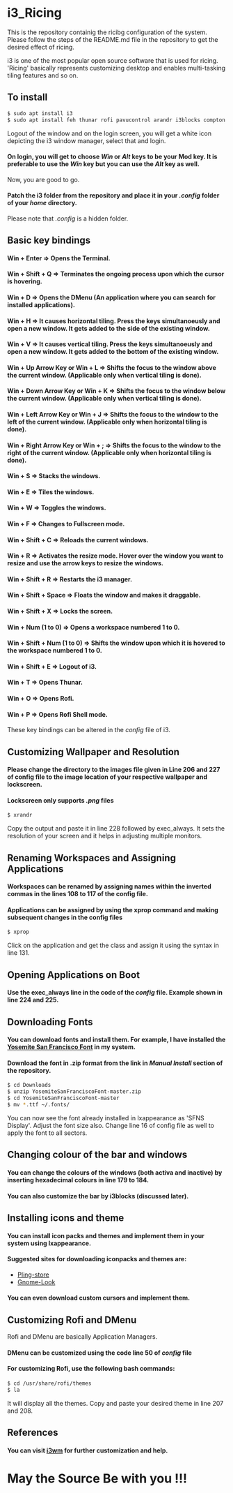 # i3_Ricing

This is the repository containig the ricibg configuration of the system. Please follow the steps of the README.md file in the repository to get the desired effect of ricing. 

i3 is one of the most popular open source software that is used for ricing. 'Ricing' basically represents customizing desktop and enables multi-tasking tiling features and so on.

## To install

``` bash
$ sudo apt install i3
$ sudo apt install feh thunar rofi pavucontrol arandr i3blocks compton lxappearance
```
Logout of the window and on the login screen, you will get a white icon depicting the i3 window manager, select that and login.

#### On login, you will get to choose _Win_ or _Alt_ keys to be your Mod key. It is preferable to use the _Win_ key but you can use the _Alt_ key as well.

Now, you are good to go. 
#### Patch the i3 folder from the repository and place it in your _.config_ folder of your _home_ directory.

Please note that _.config_ is a hidden folder. 

## Basic key bindings

#### Win + Enter => Opens the Terminal.
#### Win + Shift + Q => Terminates the ongoing process upon which the cursor is hovering.
#### Win + D => Opens the DMenu (An application where you can search for installed applications).
#### Win + H => It causes horizontal tiling. Press the keys simultanoeusly and open a new window. It gets added to the side of the existing window.
#### Win + V => It causes vertical tiling. Press the keys simultanoeusly and open a new window. It gets added to the bottom of the existing window.
#### Win + Up Arrow Key or Win + L => Shifts the focus to the window above the current window. (Applicable only when vertical tiling is done).
#### Win + Down Arrow Key or Win + K => Shifts the focus to the window below the current window. (Applicable only when vertical tiling is done).
#### Win + Left Arrow Key or Win + J => Shifts the focus to the window to the left of the current window. (Applicable only when horizontal tiling is done).
#### Win + Right Arrow Key or Win + ; => Shifts the focus to the window to the right of the current window. (Applicable only when horizontal tiling is done).
#### Win + S => Stacks the windows.
#### Win + E => Tiles the windows.
#### Win + W => Toggles the windows.
#### Win + F => Changes to Fullscreen mode.
#### Win + Shift + C => Reloads the current windows.
#### Win + R => Activates the resize mode. Hover over the window you want to resize and use the arrow keys to resize the windows.
#### Win + Shift + R => Restarts the i3 manager.
#### Win + Shift + Space => Floats the window and makes it draggable.
#### Win + Shift + X => Locks the screen.
#### Win + Num (1 to 0) => Opens a workspace numbered 1 to 0. 
#### Win + Shift + Num (1 to 0) => Shifts the window upon which it is hovered to the workspace numbered 1 to 0.
#### Win + Shift + E => Logout of i3.
#### Win + T => Opens Thunar.
#### Win + O => Opens Rofi.
#### Win + P => Opens Rofi Shell mode.

These key bindings can be altered in the _config_ file of i3.

## Customizing Wallpaper and Resolution

#### Please change the directory to the images file given in Line 206 and 227 of config file to the image location of your respective wallpaper and lockscreen.
#### Lockscreen only supports _.png_ files

``` bash
$ xrandr
```
Copy the output and paste it in line 228 followed by exec_always. It sets the resolution of your screen and it helps in adjusting multiple monitors.

## Renaming Workspaces and Assigning Applications

#### Workspaces can be renamed by assigning names within the inverted commas in the lines 108 to 117 of the config file.
#### Applications can be assigned by using the xprop command and making subsequent changes in the config files 

``` bash
$ xprop
```
Click on the application and get the class and assign it using the syntax in line 131.

## Opening Applications on Boot

#### Use the exec_always line in the code of the _config_ file. Example shown in line 224 and 225.  

## Downloading Fonts 

#### You can download fonts and install them. For example, I have installed the [Yosemite San Francisco Font](https://github.com/supermarin/YosemiteSanFranciscoFont) in my system. 
#### Download the font in .zip format from the link in _Manual Install_ section of the repository.

``` bash
$ cd Downloads 
$ unzip YosemiteSanFranciscoFont-master.zip
$ cd YosemiteSanFranciscoFont-master 
$ mv *.ttf ~/.fonts/
```

You can now see the font already installed in lxappearance as 'SFNS Display'. Adjust the font size also. Change line 16 of config file as well to apply the font to all sectors.

## Changing colour of the bar and windows

#### You can change the colours of the windows (both activa and inactive) by inserting hexadecimal colours in line 179 to 184.
#### You can also customize the bar by i3blocks (discussed later).

## Installing icons and theme

#### You can install icon packs and themes and implement them in your system using lxappearance.
#### Suggested sites for downloading iconpacks and themes are:

* [Pling-store](https://www.pling.com/)
* [Gnome-Look](https://www.gnome-look.org/browse/cat/)

#### You can even download custom cursors and implement them. 

## Customizing Rofi and DMenu

Rofi and DMenu are basically Application Managers. 
#### DMenu can be customized using the code line 50 of _config_ file

#### For customizing Rofi, use the following bash commands:

``` bash
$ cd /usr/share/rofi/themes
$ la
```
It will display all the themes. Copy and paste your desired theme in line 207 and 208.

## References

#### You can visit [i3wm](https://i3wm.org/docs/userguide.html) for further customization and help.

# May the Source Be with you !!!

























